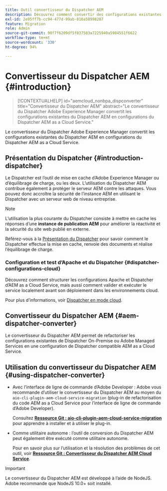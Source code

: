 ```yaml
---
title: Outil convertisseur du Dispatcher AEM
description: Découvrez comment convertir des configurations existantes sur AEM Dispatcher en configurations sur AEM Dispatcher as a Cloud Service.
exl-id: 2e95ff7b-cc94-477d-99ab-816a58998287
feature: Migration
role: Admin
source-git-commit: 90f7f6209df5f837583a7225940a5984551f6622
workflow-type: tm+mt
source-wordcount: '330'
ht-degree: 94%

---
```


# Convertisseur du Dispatcher AEM {#introduction}

>[!CONTEXTUALHELP]
>id="aemcloud_nonbpa_dispconverter"
>title="Convertisseur du Dispatcher AEM"
>abstract="Le convertisseur du Dispatcher Adobe Experience Manager convertit les configurations existantes du Dispatcher AEM en configurations du Dispatcher AEM as a Cloud Service."

Le convertisseur du Dispatcher Adobe Experience Manager convertit les configurations existantes du Dispatcher AEM en configurations du Dispatcher AEM as a Cloud Service.

## Présentation du Dispatcher {#introduction-dispatcher}

Le Dispatcher est l’outil de mise en cache d’Adobe Experience Manager ou d’équilibrage de charge, ou les deux. L’utilisation du Dispatcher AEM contribue également à protéger le serveur AEM contre les attaques. Vous pouvez donc accroître la sécurité de l’instance AEM en utilisant le Dispatcher avec un serveur web de niveau entreprise.

>[!NOTE]
>L’utilisation la plus courante du Dispatcher consiste à mettre en cache les réponses d’une **instance de publication AEM** pour améliorer la réactivité et la sécurité du site web publié en externe.

Référez-vous à la [Présentation du Dispatcher](https://experienceleague.adobe.com/docs/experience-manager-dispatcher/using/dispatcher.html?lang=fr) pour savoir comment le Dispatcher effectue la mise en cache, renvoie des documents et réalise l’équilibrage de charge.

### Configuration et test d’Apache et du Dispatcher {#dispatcher-configurations-cloud}

Découvrez comment structurer les configurations Apache et Dispatcher d’AEM as a Cloud Service, mais aussi comment valider et exécuter le service localement avant son déploiement dans les environnements cloud.

Pour plus d’informations, voir [Dispatcher en mode cloud](https://experienceleague.adobe.com/docs/experience-manager-cloud-service/content/implementing/content-delivery/disp-overview.html?lang=fr).

## Convertisseur du Dispatcher AEM {#aem-dispatcher-converter}

Le convertisseur du Dispatcher AEM permet de refactoriser les configurations existantes de Dispatcher On-Premise ou Adobe Managed Services en une configuration de Dispatcher compatible AEM as a Cloud Service.

## Utilisation du convertisseur du Dispatcher AEM {#using-dispatcher-converter}

* Avec l’interface de ligne de commande d’Adobe Developer : Adobe vous recommande d’utiliser le convertisseur du Dispatcher AEM au moyen du `aio-cli-plugin-aem-cloud-service-migration` (plug-in de refactorisation du code AEM as a Cloud Service pour l’interface de ligne de commande d’Adobe Developer).

  Consultez **[Ressource Git : aio-cli-plugin-aem-cloud-service-migration](https://github.com/adobe/aio-cli-plugin-aem-cloud-service-migration#introduction)** pour apprendre à installer et à utiliser le plug-in.

* Comme utilitaire autonome : l’outil de conversion du Dispatcher AEM peut également être exécuté comme utilitaire autonome.

  Pour en savoir plus sur l’utilisation et la résolution des problèmes de cet outil, voir **[Ressource Git : Convertisseur du Dispatcher AEM Cloud Service](https://github.com/adobe/aem-cloud-service-source-migration/tree/master/packages/dispatcher-converter)**.

>[!IMPORTANT]
>Le convertisseur du Dispatcher AEM est développé à l’aide de NodeJS. Adobe recommande que NodeJS 10.0+ soit installé.

